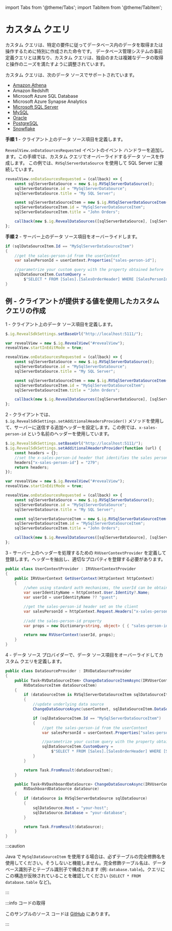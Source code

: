 import Tabs from '@theme/Tabs';
import TabItem from '@theme/TabItem';

# カスタム クエリ

カスタム クエリは、特定の要件に従ってデータベース内のデータを取得または操作するために特別に作成された命令です。
データベース管理システムの事前定義クエリとは異なり、カスタム クエリは、独自のまたは複雑なデータの取得と操作のニーズを満たすように調整されています。

カスタム クエリは、次のデータ ソースでサポートされています。

- [Amazon Athena](adding-data-sources/amazon-athena)
- Amazon Redshift
- Microsoft Azure SQL Database
- Microsoft Azure Synapse Analytics
- [Microsoft SQL Server](adding-data-sources/ms-sql-server)
- [MySQL](adding-data-sources/mysql)
- [Oracle](adding-data-sources/oracle)
- [PostgreSQL](adding-data-sources/postgres)
- [Snowflake](adding-data-sources/snowflake)

**手順 1** - クライアント上のデータ ソース項目を定義します。

`RevealView.onDataSourcesRequested` イベントのイベント ハンドラーを追加します。この手順では、カスタム クエリでオーバーライドするデータ ソースを作成します。
この例では、`RVSqlServerDataSource` を使用して SQL Server に接続しています。

```js
revealView.onDataSourcesRequested = (callback) => {
    const sqlServerDataSource = new $.ig.RVSqlServerDataSource();
    sqlServerDataSource.id = "MySqlServerDataSource";
    sqlServerDataSource.title = "My SQL Server";

    const sqlServerDataSourceItem = new $.ig.RVSqlServerDataSourceItem(sqlServerDataSource);
    sqlServerDataSourceItem.id = "MySqlServerDataSourceItem";
    sqlServerDataSourceItem.title = "John Orders";

    callback(new $.ig.RevealDataSources([sqlServerDataSource], [sqlServerDataSourceItem], true));
};
```

**手順 2** - サーバー上のデータ ソース項目をオーバーライドします。

```cs
if (sqlDataSourceItem.Id == "MySqlServerDataSourceItem")
{
    //get the sales-person-id from the userContext
    var salesPersonId = userContext.Properties["sales-person-id"];

    //parametrize your custom query with the property obtained before
    sqlDataSourceItem.CustomQuery =
        $"SELECT * FROM [Sales].[SalesOrderHeader] WHERE [SalesPersonId] = {salesPersonId}";
}
```

## 例 - クライアントが提供する値を使用したカスタム クエリの作成

1 - クライアント上のデータ ソース項目を定義します。

```js
$.ig.RevealSdkSettings.setBaseUrl("http://localhost:5111/");

var revealView = new $.ig.RevealView("#revealView");
revealView.startInEditMode = true;

revealView.onDataSourcesRequested = (callback) => {
    const sqlServerDataSource = new $.ig.RVSqlServerDataSource();
    sqlServerDataSource.id = "MySqlServerDataSource";
    sqlServerDataSource.title = "My SQL Server";

    const sqlServerDataSourceItem = new $.ig.RVSqlServerDataSourceItem(sqlServerDataSource);
    sqlServerDataSourceItem.id = "MySqlServerDataSourceItem";
    sqlServerDataSourceItem.title = "John Orders";

    callback(new $.ig.RevealDataSources([sqlServerDataSource], [sqlServerDataSourceItem], true));
};
```

2 - クライアントでは、`$.ig.RevealSdkSettings.setAdditionalHeadersProvider()` メソッドを使用して、サーバーに送信する追加ヘッダーを設定します。この例では、`x-sales-person-id` という名前のヘッダーを使用しています。

```js
$.ig.RevealSdkSettings.setBaseUrl("http://localhost:5111/");
$.ig.RevealSdkSettings.setAdditionalHeadersProvider(function (url) {
    const headers = {};
    //set the x-sales-person-id header that identifies the sales person
    headers["x-sales-person-id"] = "279";
    return headers;
});

var revealView = new $.ig.RevealView("#revealView");
revealView.startInEditMode = true;

revealView.onDataSourcesRequested = (callback) => {
    const sqlServerDataSource = new $.ig.RVSqlServerDataSource();
    sqlServerDataSource.id = "MySqlServerDataSource";
    sqlServerDataSource.title = "My SQL Server";

    const sqlServerDataSourceItem = new $.ig.RVSqlServerDataSourceItem(sqlServerDataSource);
    sqlServerDataSourceItem.id = "MySqlServerDataSourceItem";
    sqlServerDataSourceItem.title = "John Orders";

    callback(new $.ig.RevealDataSources([sqlServerDataSource], [sqlServerDataSourceItem], true));
};
```

3 - サーバー上のヘッダーを処理するための `RVUserContextProvider` を定義して登録します。ヘッダーを抽出し、適切なプロパティを登録する必要があります。

```cs
public class UserContextProvider : IRVUserContextProvider
{
    public IRVUserContext GetUserContext(HttpContext httpContext)
    {
        //when using standard auth mechanisms, the userId can be obtained using aspnetContext.User.Identity.Name.
        var userIdentityName = httpContext.User.Identity?.Name;
        var userId = userIdentityName ?? "guest";

        //get the sales-person-id header set on the client
        var salesPersonId = httpContext.Request.Headers["x-sales-person-id"]; 
        
        //add the sales-person-id property 
        var props = new Dictionary<string, object> { { "sales-person-id", salesPersonId } };

        return new RVUserContext(userId, props);
    }
}
```

4 - データ ソース プロバイダーで、データ ソース項目をオーバーライドしてカスタム クエリを定義します。

```cs
public class DataSourceProvider : IRVDataSourceProvider
{
    public Task<RVDataSourceItem> ChangeDataSourceItemAsync(IRVUserContext userContext, string dashboardId,
        RVDataSourceItem dataSourceItem)
    {
        if (dataSourceItem is RVSqlServerDataSourceItem sqlDataSourceItem)
        {
            //update underlying data source
            ChangeDataSourceAsync(userContext, sqlDataSourceItem.DataSource);

            if (sqlDataSourceItem.Id == "MySqlServerDataSourceItem")
            {
                //get the sales-person-id from the userContext
                var salesPersonId = userContext.Properties["sales-person-id"];

                //parametrize your custom query with the property obtained before
                sqlDataSourceItem.CustomQuery =
                    $"SELECT * FROM [Sales].[SalesOrderHeader] WHERE [SalesPersonId] = {salesPersonId}";
            }
        } 

        return Task.FromResult(dataSourceItem);
    }

    public Task<RVDashboardDataSource> ChangeDataSourceAsync(IRVUserContext userContext,
        RVDashboardDataSource dataSource)
    {
        if (dataSource is RVSqlServerDataSource sqlDataSource)
        {
            sqlDataSource.Host = "your-host";
            sqlDataSource.Database = "your-database";
        }

        return Task.FromResult(dataSource);
    }
}
```

:::caution

Java で `MySqlDataSourceItem` を使用する場合は、必ずテーブルの完全修飾名を使用してください。そうしないと機能しません。完全修飾テーブル名は、データベース識別子とテーブル識別子で構成されます (例: `database.table`)。クエリにこの構造が反映されていることを確認してください (`SELECT * FROM database.table` など)。

:::

:::info コードの取得

このサンプルのソース コードは [GitHub](https://github.com/RevealBi/sdk-samples-javascript/tree/main/CustomQueries) にあります。

:::
